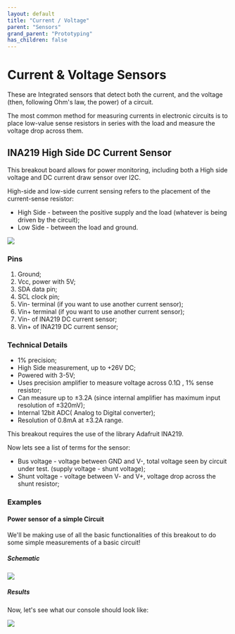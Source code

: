 ```yaml
---
layout: default
title: "Current / Voltage"
parent: "Sensors"
grand_parent: "Prototyping"
has_children: false
---
```




# Current & Voltage Sensors

These are Integrated sensors that detect both the current, and the voltage (then, following Ohm's law, the power) of a circuit.

The most common method for measuring currents in electronic circuits is to place low-value sense resistors in series with the load and measure the voltage drop across them.

## INA219 High Side DC Current Sensor

This breakout board allows for power monitoring, including both a High side voltage and DC current draw sensor over I2C.

High-side and low-side current sensing refers to the placement of the current-sense resistor:
* High Side - between the positive supply and the load (whatever is being driven by the circuit);
* Low Side - between the load and ground.

![]({{site.baseurl}}/assets/images/current_voltage_1.png)

### Pins
1. Ground;
2. Vcc, power with 5V;
3. SDA data pin;
4. SCL clock pin;
5. Vin- terminal (if you want to use another current sensor);
6. Vin+ terminal (if you want to use another current sensor);
7. Vin- of INA219 DC current sensor;
8. Vin+ of INA219 DC current sensor;

### Technical Details
* 1% precision;
* High Side measurement, up to +26V DC;
* Powered with 3-5V;
* Uses precision amplifier to measure voltage across 0.1Ω , 1% sense resistor;
* Can measure up to ±3.2A (since internal amplifier has maximum input resolution of ±320mV);
* Internal 12bit ADC( Analog to Digital converter);
* Resolution  of 0.8mA at ±3.2A range.

This breakout requires the use of the library Adafruit INA219.

Now lets see a list of terms for the sensor:
* Bus voltage - voltage between GND and V-, total voltage seen by circuit under test. (supply voltage - shunt voltage);
* Shunt voltage - voltage between V- and V+, voltage drop across the shunt resistor;

### Examples

#### Power sensor of a simple Circuit
We'll be making use of all the basic functionalities of this breakout to do some simple measurements of a basic circuit!

##### Schematic

![]({{site.baseurl}}/assets/images/current_voltage_2.png)

##### Results
Now, let's see what our console should look like:

![]({{site.baseurl}}/assets/images/current_voltage_1.gif)
